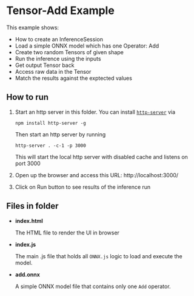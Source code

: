 # Tensor-Add Example

This example shows:
- How to create an InferenceSession
- Load a simple ONNX model which has one Operator: Add
- Create two random Tensors of given shape
- Run the inference using the inputs
- Get output Tensor back
- Access raw data in the Tensor
- Match the results against the exptected values

## How to run
1. Start an http server in this folder. You can install [`http-server`](https://github.com/indexzero/http-server) via
    ```
    npm install http-server -g
    ```
    Then start an http server by running
    ```
    http-server . -c-1 -p 3000
    ```

    This will start the local http server with disabled cache and listens on port 3000

2. Open up the browser and access this URL:
http://localhost:3000/

3. Click on Run button to see results of the inference run

## Files in folder
- **index.html**

    The HTML file to render the UI in browser
- **index.js**

    The main .js file that holds all `ONNX.js` logic to load and execute the model.

- **add.onnx**

    A simple ONNX model file that contains only one `Add` operator.
